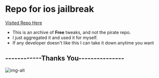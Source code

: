 # Repo for ios jailbreak
[Visited Repo Here](https://resourceios.github.io)

- This is an archive of **Free** tweaks, and not the pirate repo.
- I just aggregated it and used it for myself.
- If any developer doesn't like this I can take it down anytime you want

## ------------Thanks You---------------
![img-alt](https://resourceios.github.io/ascii-worm-in-apple.png)